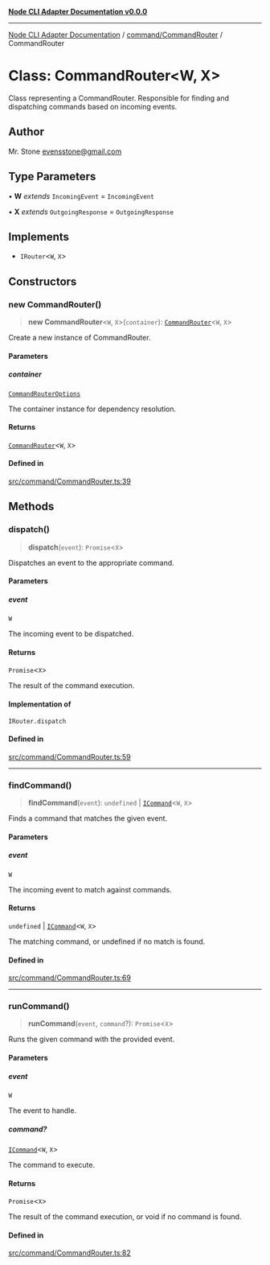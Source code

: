 [**Node CLI Adapter Documentation v0.0.0**](../../../README.md)

***

[Node CLI Adapter Documentation](../../../modules.md) / [command/CommandRouter](../README.md) / CommandRouter

# Class: CommandRouter\<W, X\>

Class representing a CommandRouter.
Responsible for finding and dispatching commands based on incoming events.

## Author

Mr. Stone <evensstone@gmail.com>

## Type Parameters

• **W** *extends* `IncomingEvent` = `IncomingEvent`

• **X** *extends* `OutgoingResponse` = `OutgoingResponse`

## Implements

- `IRouter`\<`W`, `X`\>

## Constructors

### new CommandRouter()

> **new CommandRouter**\<`W`, `X`\>(`container`): [`CommandRouter`](CommandRouter.md)\<`W`, `X`\>

Create a new instance of CommandRouter.

#### Parameters

##### container

[`CommandRouterOptions`](../interfaces/CommandRouterOptions.md)

The container instance for dependency resolution.

#### Returns

[`CommandRouter`](CommandRouter.md)\<`W`, `X`\>

#### Defined in

[src/command/CommandRouter.ts:39](https://github.com/stonemjs/node-cli-adapter/blob/30743f7aaaae46db17826e810be4549d56406b6f/src/command/CommandRouter.ts#L39)

## Methods

### dispatch()

> **dispatch**(`event`): `Promise`\<`X`\>

Dispatches an event to the appropriate command.

#### Parameters

##### event

`W`

The incoming event to be dispatched.

#### Returns

`Promise`\<`X`\>

The result of the command execution.

#### Implementation of

`IRouter.dispatch`

#### Defined in

[src/command/CommandRouter.ts:59](https://github.com/stonemjs/node-cli-adapter/blob/30743f7aaaae46db17826e810be4549d56406b6f/src/command/CommandRouter.ts#L59)

***

### findCommand()

> **findCommand**(`event`): `undefined` \| [`ICommand`](../../../declarations/interfaces/ICommand.md)\<`W`, `X`\>

Finds a command that matches the given event.

#### Parameters

##### event

`W`

The incoming event to match against commands.

#### Returns

`undefined` \| [`ICommand`](../../../declarations/interfaces/ICommand.md)\<`W`, `X`\>

The matching command, or undefined if no match is found.

#### Defined in

[src/command/CommandRouter.ts:69](https://github.com/stonemjs/node-cli-adapter/blob/30743f7aaaae46db17826e810be4549d56406b6f/src/command/CommandRouter.ts#L69)

***

### runCommand()

> **runCommand**(`event`, `command`?): `Promise`\<`X`\>

Runs the given command with the provided event.

#### Parameters

##### event

`W`

The event to handle.

##### command?

[`ICommand`](../../../declarations/interfaces/ICommand.md)\<`W`, `X`\>

The command to execute.

#### Returns

`Promise`\<`X`\>

The result of the command execution, or void if no command is found.

#### Defined in

[src/command/CommandRouter.ts:82](https://github.com/stonemjs/node-cli-adapter/blob/30743f7aaaae46db17826e810be4549d56406b6f/src/command/CommandRouter.ts#L82)
